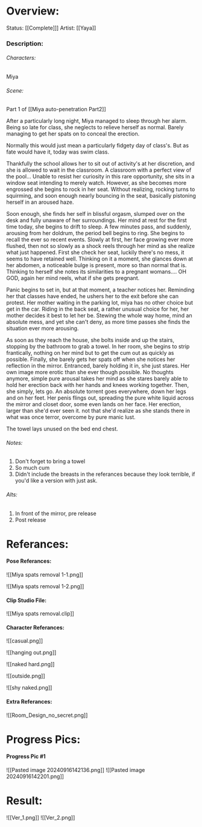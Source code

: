 # Overview:
Status: [[Complete]]]
Artist: [[Yaya]]
### Description:
###### Characters:
Miya
###### Scene:
Part 1 of [[Miya auto-penetration Part2]]

After a particularly long night, Miya managed to sleep through her alarm. Being so late for class, she neglects to relieve herself as normal. Barely managing to get her spats on to conceal the erection.

Normally this would just mean a particularly fidgety day of class's. But as fate would have it, today was swim class.

Thankfully the school allows her to sit out of activity's at her discretion, and she is allowed to wait in the classroom. A classroom with a perfect view of the pool...
Unable to resist her curiosity in this rare opportunity, she sits in a window seat intending to merely watch. However, as she becomes more engrossed she begins to rock in her seat. Without realizing, rocking turns to squirming, and soon enough nearly bouncing in the seat, basically pistoning herself in an aroused haze.

Soon enough, she finds her self in blissful orgasm, slumped over on the desk and fully unaware of her surroundings. Her mind at rest for the first time today, she begins to drift to sleep. 
A few minutes pass, and suddenly, arousing from her doldrum, the period bell begins to ring. She begins to recall the ever so recent events. Slowly at first, her face growing ever more flushed, then not so slowly as a shock reels through her mind as she realize what just happened. First she check her seat, luckily there's no mess, it seems to have retained well. Thinking on it a moment, she glances down at her abdomen, a noticeable bulge is present, more so than normal that is. Thinking to herself she notes its similarities to a pregnant womans.... OH GOD, again her mind reels, what if she gets pregnant.

Panic begins to set in, but at that moment, a teacher notices her. Reminding her that classes have ended, he ushers her to the exit before she can protest. Her mother waiting in the parking lot, miya has no other choice but get in the car. Riding in the back seat, a rather unusual choice for her, her mother decides it best to let her be. Stewing the whole way home, mind an absolute mess, and yet she can't deny, as more time passes she finds the situation ever more arousing. 

As soon as they reach the house, she bolts inside and up the stairs, stopping by the bathroom to grab a towel. In her room, she begins to strip frantically, nothing on her mind but to get the cum out as quickly as possible. Finally, she barely gets her spats off when she notices her reflection in the mirror. Entranced, barely holding it in, she just stares. Her own image more erotic than she ever though possible. No thoughts anymore, simple pure arousal takes her mind as she stares barely able to hold her erection back with her hands and knees working together. Then, she simply, lets go. An absolute torrent goes everywhere, down her legs and on her feet. Her penis flings out, spreading the pure white liquid across the mirror and closet door, some even lands on her face. Her erection, larger than she'd ever seen it. not that she'd realize as she stands there in what was once terror, overcome by pure manic lust.

The towel lays unused on the bed end chest.
###### Notes:
1. Don't forget to bring a towel
2.  So much cum
3. Didn't include the breasts in the referances because they look terrible, if you'd like a version with just ask.

###### Alts:
1. In front of the mirror, pre release
2. Post release
# Referances:

#### Pose Referances:
![[Miya spats removal 1-1.png]]

![[Miya spats removal 1-2.png]]
#### Clip Studio File:
![[Miya spats removal.clip]]
#### Character Referances:
![[casual.png]]

![[hanging out.png]]

![[naked hard.png]]

![[outside.png]]

![[shy naked.png]]
#### Extra Referances:
![[Room_Design_no_secret.png]]

# Progress Pics:
#### Progress Pic #1
![[Pasted image 20240916142136.png]]
![[Pasted image 20240916142201.png]]
# Result:

![[Ver_1.png]]
![[Ver_2.png]]